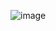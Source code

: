 ![image](https://user-images.githubusercontent.com/106033915/188302569-d64bd88d-f493-4d7c-a122-2b58191bc112.png)


